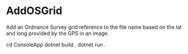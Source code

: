 AddOSGrid
==========

Add an Ordnance Survey grid reference to the file name based on the lat and long provided by the GPS in an image.

cd ConsoleApp
dotnet build .
dotnet run .